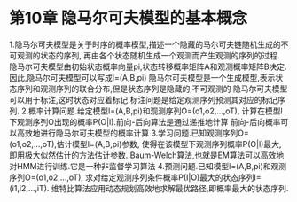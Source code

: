 # 第10章 隐马尔可夫模型的基本概念

1.隐马尔可夫模型是关于时序的概率模型,描述一个隐藏的马尔可夫链随机生成的不可观测的状态的序列, 再由各个状态随机生成一个观测而产生观测的序列的过程.
  隐马尔可夫模型由初始状态概率向量pi,状态转移概率矩阵A和观测概率矩阵B决定. 因此,隐马尔可夫模型可以写成l=(A,B,pi)
  隐马尔可夫模型是一个生成模型,表示状态序列和观测序列的联合分布,但是状态序列是隐藏的,不可观测的
  隐马尔可夫模型可以用于标注,这时状态对应着标记.标注问题是给定观测序列预测其对应的标记序列.
2.概率计算问题.给定模型l=(A,B,pi)和观测序列O=(o1,o2,...,oT), 计算在模型l下观测序列O出现的概率P(O|l).前向-后向算法是通过递推地计算 前向-后向概率可以高效地进行隐马尔可夫模型的概率计算
3.学习问题.已知观测序列O=(o1,o2,...,oT),估计模型l=(A,B,pi)参数, 使得在该模型下观测序列概率P(O|l)最大,即用极大似然估计的方法估计参数. Baum-Welch算法,也就是EM算法可以高效地对HMM进行训练.它是一种非监督学习算法
4.预测问题.已知模型l=(A,B,pi)和观测序列O=(o1,o2,...,oT), 求对给定观测序列条件概率P(I|O)最大的状态序列I=(i1,i2,...,iT). 维特比算法应用动态规划高效地求解最优路径,即概率最大的状态序列.



